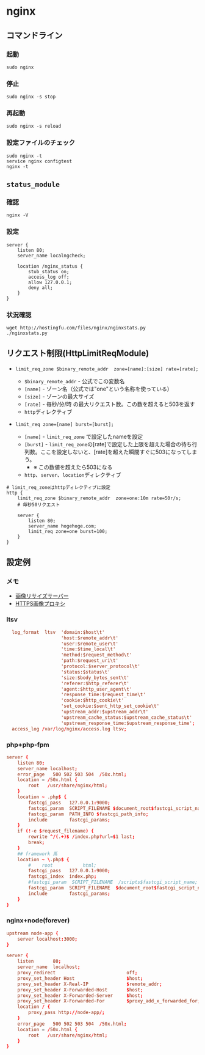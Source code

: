 nginx
=====

## コマンドライン

### 起動
```
sudo nginx
```
### 停止
```
sudo nginx -s stop
```

### 再起動
```
sudo nginx -s reload
```

### 設定ファイルのチェック
```
sudo nginx -t
service nginx configtest
nginx -t
```

## `status_module`
### 確認
```
nginx -V
```

### 設定
```
server {
    listen 80;
    server_name localngcheck;

    location /nginx_status {
        stub_status on;
        access_log off;
        allow 127.0.0.1;
        deny all;
    }
}
```

### 状況確認

```
wget http://hostingfu.com/files/nginx/nginxstats.py
./nginxstats.py
```

## リクエスト制限(HttpLimitReqModule)

- `limit_req_zone $binary_remote_addr  zone=[name]:[size] rate=[rate];`
	- `$binary_remote_addr` - 公式でこの変数名
	- `[name]` - ゾーン名（公式では"one"という名称を使っている）
	- `[size]` - ゾーンの最大サイズ
	- `[rate]` - 毎秒/分/時 の最大リクエスト数。この数を超えると503を返す
	- `http`ディレクティブ

- `limit_req zone=[name] burst=[burst];`

	- `[name]` - `limit_req_zone` で設定したnameを設定
	- `[burst]` - `limit_req_zone`の[rate]で設定した上限を超えた場合の待ち行列数。ここを設定しないと、[rate]を超えた瞬間すぐに503になってしまう。
		- ※ この数値を超えたら503になる
	- `http`、`server`、`location`ディレクティブ

```
# limit_req_zoneはhttpディレクティブに設定
http {
    limit_req_zone $binary_remote_addr  zone=one:10m rate=50r/s;
    # 毎秒50リクエスト

    server {
        listen 80;
        server_name hogehoge.com;
        limit_req zone=one burst=100;
    }
}
```

## 設定例
### メモ
- [画像リサイズサーバー](http://qiita.com/zaru/items/1c21d418d69c3505a91a)
- [HTTPS画像プロキシ](http://qiita.com/pine613/items/7fa474099240a0777a3f)

### ltsv

```conf
  log_format  ltsv  'domain:$host\t'
                    'host:$remote_addr\t'
                    'user:$remote_user\t'
                    'time:$time_local\t'
                    'method:$request_method\t'
                    'path:$request_uri\t'
                    'protocol:$server_protocol\t'
                    'status:$status\t'
                    'size:$body_bytes_sent\t'
                    'referer:$http_referer\t'
                    'agent:$http_user_agent\t'
                    'response_time:$request_time\t'
                    'cookie:$http_cookie\t'
                    'set_cookie:$sent_http_set_cookie\t'
                    'upstream_addr:$upstream_addr\t'
                    'upstream_cache_status:$upstream_cache_status\t'
                    'upstream_response_time:$upstream_response_time';
  access_log /var/log/nginx/access.log ltsv;
```

### php+php-fpm

```conf
server {
	listen 80;
	server_name localhost;
	error_page   500 502 503 504  /50x.html;
	location = /50x.html {
		root   /usr/share/nginx/html;
	}
	location ~ .php$ {
		fastcgi_pass   127.0.0.1:9000;
		fastcgi_param  SCRIPT_FILENAME $document_root$fastcgi_script_name;
		fastcgi_param  PATH_INFO $fastcgi_path_info;
		include        fastcgi_params;
	}
	if (!-e $request_filename) {
		rewrite ^/(.+)$ /index.php?url=$1 last;
		break;
	}
	## framework 系
	location ~ \.php$ {
		#    root           html;
		fastcgi_pass   127.0.0.1:9000;
		fastcgi_index  index.php;
		#fastcgi_param  SCRIPT_FILENAME  /scripts$fastcgi_script_name;
		fastcgi_param  SCRIPT_FILENAME  $document_root$fastcgi_script_name;
		include        fastcgi_params;
	}
}
```

### nginx+node(forever)

```conf
upstream node-app {
    server localhost:3000;
}

server {
	listen       80;
	server_name  localhost;
	proxy_redirect                          off;
	proxy_set_header Host                   $host;
	proxy_set_header X-Real-IP              $remote_addr;
	proxy_set_header X-Forwarded-Host       $host;
	proxy_set_header X-Forwarded-Server     $host;
	proxy_set_header X-Forwarded-For        $proxy_add_x_forwarded_for;
	location / {
		proxy_pass http://node-app/;
	}
	error_page   500 502 503 504  /50x.html;
	location = /50x.html {
		root   /usr/share/nginx/html;
	}
}
```
<!--
## 設定例
### 

```conf
```
-->
